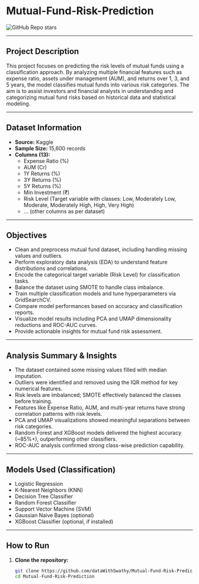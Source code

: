 # Mutual-Fund-Risk-Prediction

![GitHub Repo stars](https://img.shields.io/github/stars/dataWithSwathy/Mutual-Fund-Risk-Prediction?style=social)

---

## Project Description
This project focuses on predicting the risk levels of mutual funds using a classification approach. By analyzing multiple financial features such as expense ratio, assets under management (AUM), and returns over 1, 3, and 5 years, the model classifies mutual funds into various risk categories. The aim is to assist investors and financial analysts in understanding and categorizing mutual fund risks based on historical data and statistical modeling.

---

## Dataset Information
- **Source:** Kaggle
- **Sample Size:** 15,600 records
- **Columns (13):**
  - Expense Ratio (%)
  - AUM (Cr)
  - 1Y Returns (%)
  - 3Y Returns (%)
  - 5Y Returns (%)
  - Min Investment (₹)
  - Risk Level (Target variable with classes: Low, Moderately Low, Moderate, Moderately High, High, Very High)
  - ... (other columns as per dataset)

---

## Objectives
- Clean and preprocess mutual fund dataset, including handling missing values and outliers.
- Perform exploratory data analysis (EDA) to understand feature distributions and correlations.
- Encode the categorical target variable (Risk Level) for classification tasks.
- Balance the dataset using SMOTE to handle class imbalance.
- Train multiple classification models and tune hyperparameters via GridSearchCV.
- Compare model performances based on accuracy and classification reports.
- Visualize model results including PCA and UMAP dimensionality reductions and ROC-AUC curves.
- Provide actionable insights for mutual fund risk assessment.

---

## Analysis Summary & Insights
- The dataset contained some missing values filled with median imputation.
- Outliers were identified and removed using the IQR method for key numerical features.
- Risk levels are imbalanced; SMOTE effectively balanced the classes before training.
- Features like Expense Ratio, AUM, and multi-year returns have strong correlation patterns with risk levels.
- PCA and UMAP visualizations showed meaningful separations between risk categories.
- Random Forest and XGBoost models delivered the highest accuracy (~85%+), outperforming other classifiers.
- ROC-AUC analysis confirmed strong class-wise prediction capability.

---

## Models Used (Classification)
- Logistic Regression
- K-Nearest Neighbors (KNN)
- Decision Tree Classifier
- Random Forest Classifier
- Support Vector Machine (SVM)
- Gaussian Naive Bayes (optional)
- XGBoost Classifier (optional, if installed)

---

## How to Run

1. **Clone the repository:**
   ```bash
   git clone https://github.com/dataWithSwathy/Mutual-Fund-Risk-Prediction.git
   cd Mutual-Fund-Risk-Prediction
